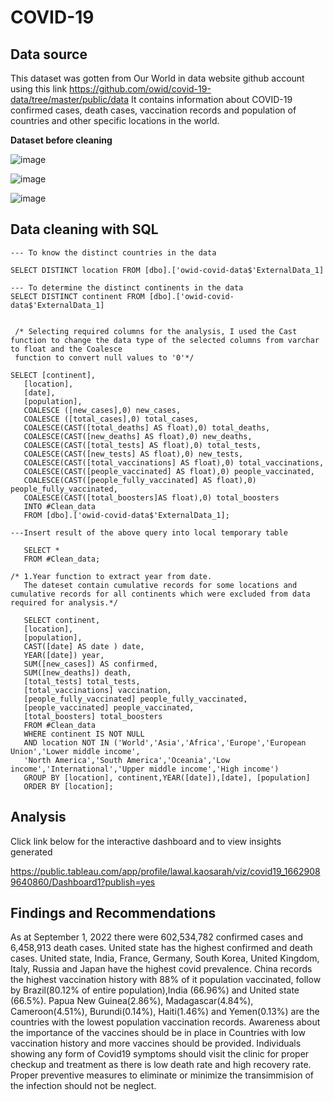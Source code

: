 # COVID-19 

## Data source

This dataset was gotten from Our World in data website github account using this link https://github.com/owid/covid-19-data/tree/master/public/data
It contains information about COVID-19 confirmed cases, death cases, vaccination records and population of countries and other specific locations in the world.

**Dataset before cleaning**


![image](https://user-images.githubusercontent.com/109418747/190338893-be9bb01f-90e6-40a2-a611-8fd338444616.png)



![image](https://user-images.githubusercontent.com/109418747/190339602-15f0327a-a863-4996-8146-f2460ee2feb3.png)



![image](https://user-images.githubusercontent.com/109418747/190339678-63d45c22-c590-40f3-b0f3-898c5637c520.png)


## Data cleaning with SQL

```
--- To know the distinct countries in the data

SELECT DISTINCT location FROM [dbo].['owid-covid-data$'ExternalData_1]

--- To determine the distinct continents in the data
SELECT DISTINCT continent FROM [dbo].['owid-covid-data$'ExternalData_1]


 /* Selecting required columns for the analysis, I used the Cast function to change the data type of the selected columns from varchar to float and the Coalesce
 function to convert null values to '0'*/
 
SELECT [continent],
   [location],
   [date],
   [population],
   COALESCE ([new_cases],0) new_cases,
   COALESCE ([total_cases],0) total_cases,
   COALESCE(CAST([total_deaths] AS float),0) total_deaths,
   COALESCE(CAST([new_deaths] AS float),0) new_deaths,
   COALESCE(CAST([total_tests] AS float),0) total_tests,
   COALESCE(CAST([new_tests] AS float),0) new_tests,
   COALESCE(CAST([total_vaccinations] AS float),0) total_vaccinations,
   COALESCE(CAST([people_vaccinated] AS float),0) people_vaccinated,
   COALESCE(CAST([people_fully_vaccinated] AS float),0) people_fully_vaccinated,
   COALESCE(CAST([total_boosters]AS float),0) total_boosters
   INTO #Clean_data
   FROM [dbo].['owid-covid-data$'ExternalData_1];

---Insert result of the above query into local temporary table

   SELECT *
   FROM #Clean_data;

/* 1.Year function to extract year from date.
   The dateset contain cumulative records for some locations and cumulative records for all continents which were excluded from data required for analysis.*/

   SELECT continent, 
   [location],
   [population],
   CAST([date] AS date ) date, 
   YEAR([date]) year,
   SUM([new_cases]) AS confirmed,
   SUM([new_deaths]) death,
   [total_tests] total_tests,
   [total_vaccinations] vaccination,
   [people_fully_vaccinated] people_fully_vaccinated,
   [people_vaccinated] people_vaccinated,
   [total_boosters] total_boosters
   FROM #Clean_data
   WHERE continent IS NOT NULL
   AND location NOT IN ('World','Asia','Africa','Europe','European Union','Lower middle income',
   'North America','South America','Oceania','Low income','International','Upper middle income','High income')
   GROUP BY [location], continent,YEAR([date]),[date], [population]
   ORDER BY [location]; 
   ```
   ## Analysis
   Click link below for the interactive dashboard and to view insights generated
   
   https://public.tableau.com/app/profile/lawal.kaosarah/viz/covid19_16629089640860/Dashboard1?publish=yes
   
   ## Findings and Recommendations
   
   As at September 1, 2022 there were 602,534,782 confirmed cases and 6,458,913 death cases. United state has the highest confirmed and death cases.
   United state, India, France, Germany, South Korea, United Kingdom, Italy, Russia and Japan have the highest covid prevalence.
   China records the highest vaccination history with 88% of it population vaccinated, follow by Brazil(80.12% of entire population),India (66.96%) and United state (66.5%). 
  Papua New Guinea(2.86%), Madagascar(4.84%), Cameroon(4.51%), Burundi(0.14%), Haiti(1.46%) and Yemen(0.13%) are the countries with the lowest population vaccination records.
 Awareness about the importance of the vaccines should be in place in Countries with low vaccination history and more vaccines should be provided.
 Individuals showing any form of Covid19 symptoms should visit the clinic for proper checkup and treatment as there is low death rate and high recovery rate.
 Proper preventive measures to eliminate or minimize the transimmision of the infection should not be neglect.
   
   
